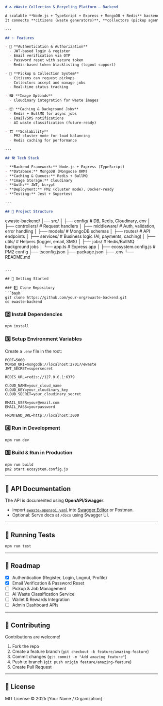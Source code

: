 ```markdown
# ♻️ eWaste Collection & Recycling Platform – Backend

A scalable **Node.js + TypeScript + Express + MongoDB + Redis** backend powering an **eWaste collection and recycling platform**.  
It connects **citizens (waste generators)**, **collectors (pickup agents)**, and **recyclers**, with features for **AI waste analysis, cloud-based image storage, and rewards management**.

---

## ✨ Features

- 🔑 **Authentication & Authorization**
  - JWT-based login & register
  - Email verification via OTP
  - Password reset with secure token
  - Redis-based token blacklisting (logout support)

- 🚚 **Pickup & Collection System**
  - Citizens can request pickups
  - Collectors accept and manage jobs
  - Real-time status tracking

- 🖼️ **Image Uploads**
  - Cloudinary integration for waste images

- 📦 **Caching & Background Jobs**
  - Redis + BullMQ for async jobs
  - Email/SMS notifications
  - AI waste classification (future-ready)

- 🏗️ **Scalability**
  - PM2 cluster mode for load balancing
  - Redis caching for performance

---

## 🛠️ Tech Stack

- **Backend Framework:** Node.js + Express (TypeScript)
- **Database:** MongoDB (Mongoose ORM)
- **Caching & Queues:** Redis + BullMQ
- **Image Storage:** Cloudinary
- **Auth:** JWT, bcrypt
- **Deployment:** PM2 (cluster mode), Docker-ready
- **Testing:** Jest + Supertest

---

## 📂 Project Structure

```

ewaste-backend/
│── src/
│   ├── config/            # DB, Redis, Cloudinary, env
│   ├── controllers/       # Request handlers
│   ├── middleware/        # Auth, validation, error handling
│   ├── models/            # MongoDB schemas
│   ├── routes/            # API endpoints
│   ├── services/          # Business logic (AI, payments, caching)
│   ├── utils/             # Helpers (logger, email, SMS)
│   ├── jobs/              # Redis/BullMQ background jobs
│   └── app.ts             # Express app
│
├── ecosystem.config.js    # PM2 config
├── tsconfig.json
├── package.json
├── .env
└── README.md

````

---

## 🚀 Getting Started

### 1️⃣ Clone Repository
```bash
git clone https://github.com/your-org/ewaste-backend.git
cd ewaste-backend
````

### 2️⃣ Install Dependencies

```bash
npm install
```

### 3️⃣ Setup Environment Variables

Create a `.env` file in the root:

```env
PORT=5000
MONGO_URI=mongodb://localhost:27017/ewaste
JWT_SECRET=supersecret

REDIS_URL=redis://127.0.0.1:6379

CLOUD_NAME=your_cloud_name
CLOUD_KEY=your_cloudinary_key
CLOUD_SECRET=your_cloudinary_secret

EMAIL_USER=your@email.com
EMAIL_PASS=yourpassword

FRONTEND_URL=http://localhost:3000
```

### 4️⃣ Run in Development

```bash
npm run dev
```

### 5️⃣ Build & Run in Production

```bash
npm run build
pm2 start ecosystem.config.js
```

---

## 📡 API Documentation

The API is documented using **OpenAPI/Swagger**.

* Import [`ewaste-openapi.yaml`](./ewaste-openapi.yaml) into [Swagger Editor](https://editor.swagger.io) or Postman.
* Optional: Serve docs at `/docs` using Swagger UI.

---

## 🧪 Running Tests

```bash
npm run test
```

---

## 📌 Roadmap

* [x] Authentication (Register, Login, Logout, Profile)
* [x] Email Verification & Password Reset
* [ ] Pickup & Job Management
* [ ] AI Waste Classification Service
* [ ] Wallet & Rewards Integration
* [ ] Admin Dashboard APIs

---

## 🤝 Contributing

Contributions are welcome!

1. Fork the repo
2. Create a feature branch (`git checkout -b feature/amazing-feature`)
3. Commit changes (`git commit -m "Add amazing feature"`)
4. Push to branch (`git push origin feature/amazing-feature`)
5. Create Pull Request

---

## 📜 License

MIT License © 2025 \[Your Name / Organization]

